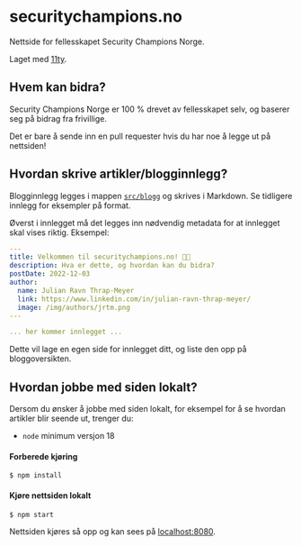 # securitychampions.no

Nettside for fellesskapet Security Champions Norge.

Laget med [11ty](https://www.11ty.dev).

## Hvem kan bidra?

Security Champions Norge er 100 % drevet av fellesskapet selv, og baserer seg på bidrag fra frivillige.

Det er bare å sende inn en pull requester hvis du har noe å legge ut på nettsiden!

## Hvordan skrive artikler/blogginnlegg?

Blogginnlegg legges i mappen [`src/blogg`](https://github.com/Security-Champions-Norway/securitychampions.no/tree/main/src/blogg) og skrives i Markdown. Se tidligere innlegg for eksempler på format.

Øverst i innlegget må det legges inn nødvendig metadata for at innlegget skal vises riktig. Eksempel:

```yaml
---
title: Velkommen til securitychampions.no! 👋🏻
description: Hva er dette, og hvordan kan du bidra?
postDate: 2022-12-03
author:
  name: Julian Ravn Thrap-Meyer
  link: https://www.linkedin.com/in/julian-ravn-thrap-meyer/
  image: /img/authors/jrtm.png
---

... her kommer innlegget ...
```

Dette vil lage en egen side for innlegget ditt, og liste den opp på bloggoversikten.

## Hvordan jobbe med siden lokalt?

Dersom du ønsker å jobbe med siden lokalt, for eksempel for å se hvordan artikler blir seende ut, trenger du:

- `node` minimum versjon 18

#### Forberede kjøring

```shell
$ npm install
```

#### Kjøre nettsiden lokalt

```shell
$ npm start
```

Nettsiden kjøres så opp og kan sees på [localhost:8080](http://localhost:8080).
